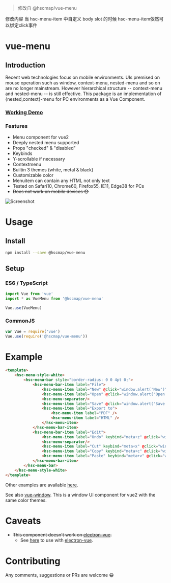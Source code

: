 
> 修改自  @hscmap/vue-menu  

修改内容 
当 hsc-menu-item 中自定义  body slot 的时候  hsc-menu-item依然可以绑定click事件

# vue-menu
## Introduction

Recent web technologies focus on mobile environments. UIs premised on mouse operation such as window, context-menu, nested-menu and so on are no longer mainstream. However hierarchical structure -- context-menu and nested-menu -- is still effective. This package is an implementation of {nested,context}-menu for PC environments as a Vue Component.

### [Working Demo](https://michitaro.github.io/vue-menu)
### Features
* Menu component for vue2
* Deeply nested menu supported
* Props "checked" & "disabled"
* Keybinds
* Y-scrollable if necessary
* Contextmenu
* Builtin 3 themes (white, metal & black)
* Customizable color
* Menuitem can contain any HTML not only text
* Tested on Safari10, Chrome60, Firefox55, IE11, Edge38 for PCs
* ~~Does not work on mobile devices 😞~~

![Screenshot](./docs/screenshot.png)

# Usage
## Install
```sh
npm install --save @hscmap/vue-menu
```

## Setup

### ES6 / TypeScript
```typescript
import Vue from 'vue'
import * as VueMenu from '@hscmap/vue-menu'

Vue.use(VueMenu)
```

### CommonJS
```javascript
var Vue = require('vue')
Vue.use(require('@hscmap/vue-menu'))
```

# Example
```html
<template>
    <hsc-menu-style-white>
        <hsc-menu-bar style="border-radius: 0 0 4pt 0;">
            <hsc-menu-bar-item label="File">
                <hsc-menu-item label="New" @click="window.alert('New')" />
                <hsc-menu-item label="Open" @click="window.alert('Open')" />
                <hsc-menu-separator/>
                <hsc-menu-item label="Save" @click="window.alert('Save')" :disabled="true" />
                <hsc-menu-item label="Export to">
                    <hsc-menu-item label="PDF" />
                    <hsc-menu-item label="HTML" />
                </hsc-menu-item>
            </hsc-menu-bar-item>
            <hsc-menu-bar-item label="Edit">
                <hsc-menu-item label="Undo" keybind="meta+z" @click="window.alert('Undo')" />
                <hsc-menu-separator/>
                <hsc-menu-item label="Cut" keybind="meta+x" @click="window.alert('Cut')" />
                <hsc-menu-item label="Copy" keybind="meta+c" @click="window.alert('Copy')" />
                <hsc-menu-item label="Paste" keybind="meta+v" @click="window.alert('Paste')" :disabled="true" />
            </hsc-menu-bar-item>
        </hsc-menu-bar>
    </hsc-menu-style-white>
</template>
```
Other examples are available [here](http://michitaro.github.io/vue-menu/).

See also [vue-window](https://github.com/michitaro/vue-window). This is a window UI component  for vue2 with the same color themes.

# Caveats
* ~~This component doesn't work on [electron-vue](https://github.com/SimulatedGREG/electron-vue).~~
  * See [here](https://github.com/michitaro/vue-menu/issues/5#issuecomment-450770617) to use with [electron-vue](https://github.com/SimulatedGREG/electron-vue).

# Contributing
Any comments, suggestions or PRs are welcome 😀

